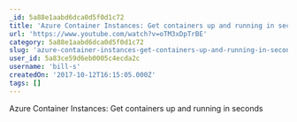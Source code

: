 ```yaml
---
_id: 5a88e1aabd6dca0d5f0d1c72
title: 'Azure Container Instances: Get containers up and running in seconds - YouTube'
url: 'https://www.youtube.com/watch?v=oTM3xDpTrBE'
category: 5a88e1aabd6dca0d5f0d1c72
slug: 'azure-container-instances-get-containers-up-and-running-in-seconds-youtube'
user_id: 5a83ce59d6eb0005c4ecda2c
username: 'bill-s'
createdOn: '2017-10-12T16:15:05.000Z'
tags: []
---
```


Azure Container Instances: Get containers up and running in seconds
